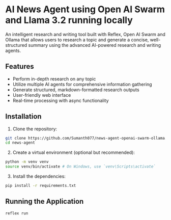 # AI News Agent using Open AI Swarm and Llama 3.2 running locally

An intelligent research and writing tool built with Reflex, Open AI Swarm and Ollama that allows users to research a topic and generate a concise, well-structured summary using the advanced AI-powered research and writing agents.

## Features
- Perform in-depth research on any topic
- Utilize multiple AI agents for comprehensive information gathering
- Generate structured, markdown-formatted research outputs
- User-friendly web interface
- Real-time processing with async functionality

## Installation

1. Clone the repository:
```bash
git clone https://github.com/Sumanth077/news-agent-openai-swarm-ollama.git
cd news-agent
```

2. Create a virtual environment (optional but recommended):
```bash
python -m venv venv
source venv/bin/activate # On Windows, use `venv\Scripts\activate`
```

3. Install the dependencies:
```bash
pip install -r requirements.txt
```

## Running the Application
```bash
reflex run
```

